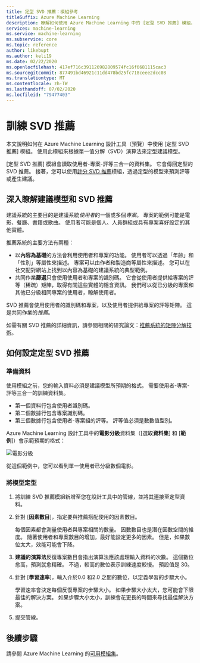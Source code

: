 ```yaml
---
title: 定型 SVD 推薦：模組參考
titleSuffix: Azure Machine Learning
description: 瞭解如何使用 Azure Machine Learning 中的 [定型 SVD 推薦] 模組，利用 SVD 演算法來定型貝氏推薦。
services: machine-learning
ms.service: machine-learning
ms.subservice: core
ms.topic: reference
author: likebupt
ms.author: keli19
ms.date: 02/22/2020
ms.openlocfilehash: 417ef716c391126982809574fc16f6681115cac3
ms.sourcegitcommit: 877491bd46921c11dd478bd25fc718ceee2dcc08
ms.translationtype: MT
ms.contentlocale: zh-TW
ms.lasthandoff: 07/02/2020
ms.locfileid: "79477403"
---
```

# <a name="train-svd-recommender"></a>訓練 SVD 推薦

本文說明如何在 Azure Machine Learning 設計工具（預覽）中使用 [定型 SVD 推薦] 模組。 使用此模組來根據單一值分解（SVD）演算法來定型建議模型。  

[定型 SVD 推薦] 模組會讀取使用者-專案-評等三合一的資料集。 它會傳回定型的 SVD 推薦。 接著，您可以使用[計分 SVD 推薦](score-svd-recommender.md)模組，透過定型的模型來預測評等或產生建議。  


  
## <a name="more-about-recommendation-models-and-the-svd-recommender"></a>深入瞭解建議模型和 SVD 推薦  

建議系統的主要目的是建議系統*使用者*的一個或多個*專案*。 專案的範例可能是電影、餐廳、書籍或歌曲。 使用者可能是個人、人員群組或具有專案喜好設定的其他實體。  

推薦系統的主要方法有兩種： 

+ 以**內容為基礎**的方法會利用使用者和專案的功能。 使用者可以透過「年齡」和「性別」等屬性來描述。 專案可以由作者和製造商等屬性來描述。 您可以在社交配對網站上找到以內容為基礎的建議系統的典型範例。 
+ 共同作業**篩選**只會使用使用者和專案的識別碼。 它會從使用者提供給專案的評等（稀疏）矩陣，取得有關這些實體的隱含資訊。 我們可以從已分級的專案和其他已分級相同專案的使用者，瞭解使用者。  

SVD 推薦會使用使用者的識別碼和專案，以及使用者提供給專案的評等矩陣。 這是共同作業的*推薦*。 

如需有關 SVD 推薦的詳細資訊，請參閱相關的研究論文：[推薦系統的矩陣分解技術](https://datajobs.com/data-science-repo/Recommender-Systems-[Netflix].pdf)。


## <a name="how-to-configure-train-svd-recommender"></a>如何設定定型 SVD 推薦  

### <a name="prepare-data"></a>準備資料

使用模組之前，您的輸入資料必須是建議模型所預期的格式。 需要使用者-專案-評等三合一的訓練資料集。

+ 第一個資料行包含使用者識別碼。
+ 第二個數據行包含專案識別碼。
+ 第三個數據行包含使用者-專案組的評等。 評等值必須是數數值型別。  

Azure Machine Learning 設計工具中的**電影分級**資料集（[選取**資料集**] 和 [**範例**]）會示範預期的格式：

![電影分級](media/module/movie-ratings-dataset.png)

從這個範例中，您可以看到單一使用者已分級數個電影。 

### <a name="train-the-model"></a>將模型定型

1.  將訓練 SVD 推薦模組新增至您在設計工具中的管線，並將其連接至定型資料。  
   
2.  針對 [**因素數目**]，指定要與推薦搭配使用的因素數目。  
    
    每個因素都會測量使用者與專案相關的數量。 因數數目也是潛在因數空間的維度。 隨著使用者和專案數目的增加，最好能設定更多的因素。 但是，如果數位太大，效能可能會下降。
    
3.  **建議的演算法**反復專案數目會指出演算法應該處理輸入資料的次數。 這個數位愈高，預測就愈精確。 不過，較高的數位表示訓練速度較慢。 預設值是 30。

4.  針對 [**學習速率**]，輸入介於0.0 和2.0 之間的數位，以定義學習的步驟大小。

    學習速率會決定每個反復專案的步驟大小。 如果步驟大小太大，您可能會下限最佳的解決方案。 如果步驟大小太小，訓練會花更長的時間來尋找最佳解決方案。 
  
5.  提交管線。  


## <a name="next-steps"></a>後續步驟

請參閱 Azure Machine Learning 的[可用模組集](module-reference.md)。 

